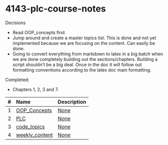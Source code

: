 # 4143-plc-course-notes

Decisions

- Read OOP_concepts first
- Jump around and create a master topics list. This is done and not yet implemented because we are focusing on the content. Can easily be done.
-  Going to convert everything from markdown to latex in a big batch when we are done completely building out the sections/chapters. Building a script shouldn't be a big deal. Once in the doc it will follow out formatting conventions according to the latex doc main formatting. 


Completed:
-  Chapters 1, 2, 3 and 7.


|  #  |Name                               |Description                      |
|:---:|:----------------------------------|:--------------------------------|
|  1  | [OOP_Concepts](OOP_Concepts)      | [None](OOP_Concepts) |
|  2  | [PLC](PLC)                        | [None](PLC) |
|  3  | [code_topics](code_topics)        | [None](code_topics) |
|  4  | [weekly_content](weekly_content)  | [None](weekly_content) |
